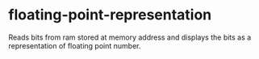 # floating-point-representation
Reads bits from ram stored at memory address and displays the bits as a representation of floating point number.
